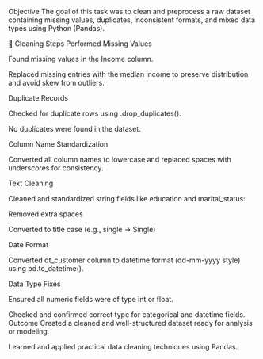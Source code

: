 Objective
The goal of this task was to clean and preprocess a raw dataset containing missing values, duplicates, inconsistent formats, and mixed data types using Python (Pandas).

🧼 Cleaning Steps Performed
Missing Values

Found missing values in the Income column.

Replaced missing entries with the median income to preserve distribution and avoid skew from outliers.

Duplicate Records

Checked for duplicate rows using .drop_duplicates().

No duplicates were found in the dataset.

Column Name Standardization

Converted all column names to lowercase and replaced spaces with underscores for consistency.

Text Cleaning

Cleaned and standardized string fields like education and marital_status:

Removed extra spaces

Converted to title case (e.g., single → Single)

Date Format

Converted dt_customer column to datetime format (dd-mm-yyyy style) using pd.to_datetime().

Data Type Fixes

Ensured all numeric fields were of type int or float.

Checked and confirmed correct type for categorical and datetime fields.
 Outcome
Created a cleaned and well-structured dataset ready for analysis or modeling.

Learned and applied practical data cleaning techniques using Pandas.
